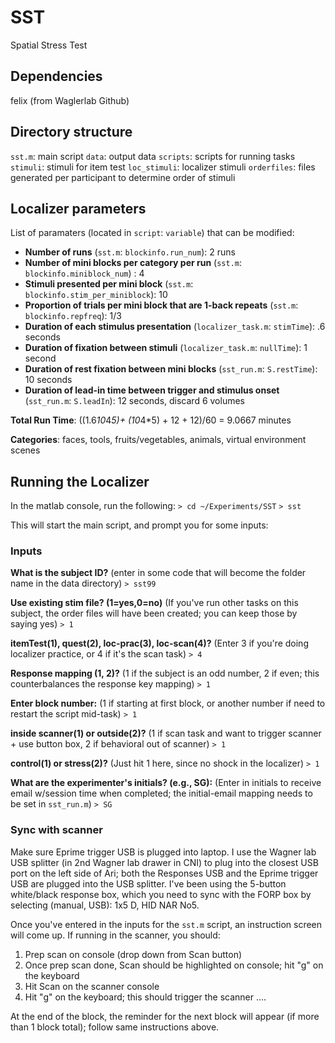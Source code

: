 # SST
Spatial Stress Test

## Dependencies
felix (from Waglerlab Github)

## Directory structure
`sst.m`: main script
`data`: output data
`scripts`: scripts for running tasks
`stimuli`: stimuli for item test
`loc_stimuli`: localizer stimuli
`orderfiles`: files generated per participant to determine order of stimuli


## Localizer parameters

List of paramaters (located in `script`: `variable`) that can be modified:

- **Number of runs** (`sst.m`: `blockinfo.run_num`): 2 runs
- **Number of mini blocks per category per run** (`sst.m`: `blockinfo.miniblock_num`) : 4
- **Stimuli presented per mini block** (`sst.m`: `blockinfo.stim_per_miniblock`): 10
- **Proportion of trials per mini block that are 1-back repeats** (`sst.m`: `blockinfo.repfreq`): 1/3
- **Duration of each stimulus presentation** (`localizer_task.m`: `stimTime`): .6 seconds
- **Duration of fixation between stimuli** (`localizer_task.m`: `nullTime`): 1 second
- **Duration of rest fixation between mini blocks** (`sst_run.m`: `S.restTime`): 10 seconds
- **Duration of lead-in time between trigger and stimulus onset** (`sst_run.m`: `S.leadIn`): 12 seconds, discard 6 volumes

**Total Run Time**: ((1.6*10*4*5)+ (10*4*5) + 12 + 12)/60 =  9.0667 minutes

**Categories**: faces, tools, fruits/vegetables, animals, virtual environment scenes

## Running the Localizer

In the matlab console, run the following:
`> cd ~/Experiments/SST`
`> sst`

This will start the main script, and prompt you for some inputs:

### Inputs
**What is the subject ID?** (enter in some code that will become the folder name in the data directory)
`> sst99`

**Use existing stim file? (1=yes,0=no)** (If you've run other tasks on this subject, the order files will have been created; you can keep those by saying yes)
`> 1`

**itemTest(1), quest(2), loc-prac(3), loc-scan(4)?** (Enter 3 if you're doing localizer practice, or 4 if it's the scan task)
`> 4`

**Response mapping (1, 2)?** (1 if the subject is an odd number, 2 if even; this counterbalances the response key mapping)
`> 1`

**Enter block number:** (1 if starting at first block, or another number if need to restart the script mid-task)
`> 1`

**inside scanner(1) or outside(2)?** (1 if scan task and want to trigger scanner + use button box, 2 if behavioral out of scanner)
`> 1`

**control(1) or stress(2)?** (Just hit 1 here, since no shock in the localizer)
`> 1`

**What are the experimenter's initials? (e.g., SG):** (Enter in initials to receive email w/session time when completed; the initial-email mapping needs to be set in `sst_run.m`)
`> SG`

### Sync with scanner

Make sure Eprime trigger USB is plugged into laptop. I use the Wagner lab USB splitter (in 2nd Wagner lab drawer in CNI) to plug into the closest USB port on the left side of Ari; both the Responses USB and the Eprime trigger USB are plugged into the USB splitter. I've been using the 5-button white/black response box, which you need to sync with the FORP box by selecting (manual, USB): 1x5 D, HID NAR No5.

Once you've entered in the inputs for the `sst.m` script, an instruction screen will come up. If running in the scanner, you should:

1. Prep scan on console (drop down from Scan button)
2. Once prep scan done, Scan should be highlighted on console; hit "g" on the keyboard
3. Hit Scan on the scanner console
4. Hit "g" on the keyboard; this should trigger the scanner
....
 
 At the end of the block, the reminder for the next block will appear (if more than 1 block total); follow same instructions above.
 
 
